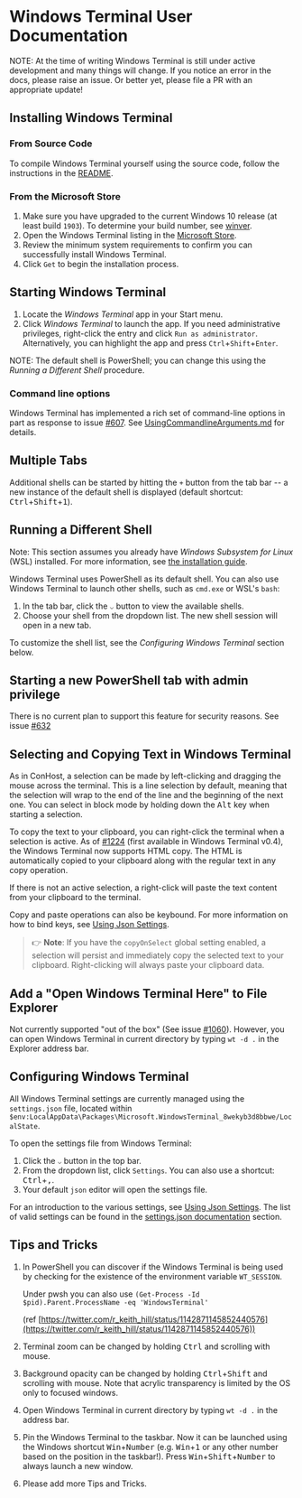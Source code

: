 # Windows Terminal User Documentation

NOTE: At the time of writing Windows Terminal is still under active development and many things will
change. If you notice an error in the docs, please raise an issue. Or better yet, please file a PR with an appropriate update!

## Installing Windows Terminal

### From Source Code

To compile Windows Terminal yourself using the source code, follow the instructions in the [README](/README.md#developer-guidance).

### From the Microsoft Store

1. Make sure you have upgraded to the current Windows 10 release (at least build `1903`). To determine your build number, see [winver](https://docs.microsoft.com/en-us/windows/client-management/windows-version-search).
2. Open the Windows Terminal listing in the [Microsoft Store](https://aka.ms/install-terminal).
3. Review the minimum system requirements to confirm you can successfully install Windows Terminal.
4. Click `Get` to begin the installation process.

## Starting Windows Terminal

1. Locate the _Windows Terminal_ app in your Start menu.
2. Click _Windows Terminal_ to launch the app. If you need administrative privileges, right-click the entry and click `Run as administrator`. Alternatively, you can highlight the app and press `Ctrl`+`Shift`+`Enter`.

NOTE: The default shell is PowerShell; you can change this using the _Running a Different Shell_ procedure.

### Command line options

Windows Terminal has implemented a rich set of command-line options in part as response to issue [#607](https://github.com/microsoft/terminal/issues/607).  See [UsingCommandlineArguments.md](https://github.com/microsoft/terminal/blob/master/doc/user-docs/UsingCommandlineArguments.md) for details.

## Multiple Tabs

Additional shells can be started by hitting the `+` button from the tab bar -- a new instance of the
default shell is displayed (default shortcut: <kbd>Ctrl</kbd>+<kbd>Shift</kbd>+<kbd>1</kbd>).

## Running a Different Shell

Note: This section assumes you already have _Windows Subsystem for Linux_ (WSL) installed. For more information, see [the installation guide](https://docs.microsoft.com/en-us/windows/wsl/install-win10).

Windows Terminal uses PowerShell as its default shell. You can also use Windows Terminal to launch other shells, such as `cmd.exe` or WSL's `bash`:

1. In the tab bar, click the `⌵` button to view the available shells.
2. Choose your shell from the dropdown list. The new shell session will open in a new tab.

To customize the shell list, see the _Configuring Windows Terminal_ section below.

## Starting a new PowerShell tab with admin privilege

There is no current plan to support this feature for security reasons. See issue [#632](https://github.com/microsoft/terminal/issues/632)

## Selecting and Copying Text in Windows Terminal

As in ConHost, a selection can be made by left-clicking and dragging the mouse across the terminal. This is a line selection by default, meaning that the selection will wrap to the end of the line and the beginning of the next one. You can select in block mode by holding down the <kbd>Alt</kbd> key when starting a selection.

To copy the text to your clipboard, you can right-click the terminal when a selection is active. As of [#1224](https://github.com/microsoft/terminal/pull/1224) (first available in Windows Terminal v0.4), the Windows Terminal now supports HTML copy. The HTML is automatically copied to your clipboard along with the regular text in any copy operation.

If there is not an active selection, a right-click will paste the text content from your clipboard to the terminal.

Copy and paste operations can also be keybound. For more information on how to bind keys, see [Using Json Settings](UsingJsonSettings.md#adding-copy-and-paste-keybindings).

> 👉 **Note**: If you have the `copyOnSelect` global setting enabled, a selection will persist and immediately copy the selected text to your clipboard. Right-clicking will always paste your clipboard data.

## Add a "Open Windows Terminal Here" to File Explorer

Not currently supported "out of the box" (See issue [#1060](https://github.com/microsoft/terminal/issues/1060)). However, you can open Windows Terminal in current directory by typing `wt -d .` in the Explorer address bar.

## Configuring Windows Terminal

All Windows Terminal settings are currently managed using the `settings.json` file, located within `$env:LocalAppData\Packages\Microsoft.WindowsTerminal_8wekyb3d8bbwe/LocalState`.

To open the settings file from Windows Terminal:

1. Click the `⌵` button in the top bar.
2. From the dropdown list, click `Settings`. You can also use a shortcut: <kbd>Ctrl</kbd>+<kbd>,</kbd>.
3. Your default `json` editor will open the settings file.

For an introduction to the various settings, see [Using Json Settings](UsingJsonSettings.md). The list of valid settings can be found in the [settings.json documentation](../cascadia/SettingsSchema.md) section.

## Tips and Tricks

1. In PowerShell you can discover if the Windows Terminal is being used by checking for the existence of the environment variable `WT_SESSION`.

    Under pwsh you can also use
`(Get-Process -Id $pid).Parent.ProcessName -eq 'WindowsTerminal'`

    (ref [https://twitter.com/r_keith_hill/status/1142871145852440576](https://twitter.com/r_keith_hill/status/1142871145852440576))

2. Terminal zoom can be changed by holding <kbd>Ctrl</kbd> and scrolling with mouse.
3. Background opacity can be changed by holding <kbd>Ctrl</kbd>+<kbd>Shift</kbd> and scrolling with mouse. Note that acrylic transparency is limited by the OS only to focused windows.
4. Open Windows Terminal in current directory by typing `wt -d .` in the address bar.
5. Pin the Windows Terminal to the taskbar. Now it can be launched using the Windows shortcut <kbd>Win</kbd>+<kbd>Number</kbd> (e.g. <kbd>Win</kbd>+<kbd>1</kbd> or any other number based on the position in the taskbar!). Press <kbd>Win</kbd>+<kbd>Shift</kbd>+<kbd>Number</kbd> to always launch a new window.
6. Please add more Tips and Tricks.
